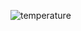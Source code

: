 ![temperature](https://github.com/Danilocl/Javascript-Projects/assets/22922904/85a4092d-84e7-45c1-a0bf-472e3216a5aa)
